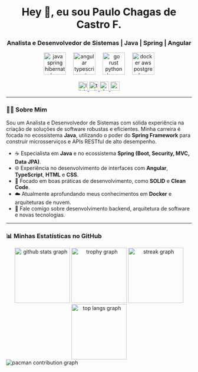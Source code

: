 <h1 align="center">Hey 👋, eu sou Paulo Chagas de Castro F.</h1>
<h3 align="center">Analista e Desenvolvedor de Sistemas | Java | Spring | Angular</h3>

<div align="center">
  <img src="https://skillicons.dev/icons?i=java,spring,hibernate" height="60" alt="java spring hibernate logos"  />
  <img width="12" />
  <img src="https://skillicons.dev/icons?i=angular,ts,tailwind" height="60" alt="angular typescript tailwind logos"  />
  <img width="12" />
  <img src="https://skillicons.dev/icons?i=go,rust,python" height="60" alt="go rust python logos"  />
  <img width="12" />
  <img src="https://skillicons.dev/icons?i=docker,aws,postgres" height="60" alt="docker aws postgres logos"  />
</div>

<div align="center" style="margin-top: 1rem;">
  <a href="https://linkedin.com/in/paulo-chagas-de-castro-f/" target="_blank">
    <img src="https://img.shields.io/static/v1?message=LinkedIn&logo=linkedin&label=&color=0077B5&logoColor=white&labelColor=&style=for-the-badge" height="25" alt="linkedin logo"  />
  </a>
  <a href="https://twitter.com/SEU_USUARIO_TWITTER" target="_blank">
    <img src="https://img.shields.io/static/v1?message=Twitter&logo=twitter&label=&color=1DA1F2&logoColor=white&labelColor=&style=for-the-badge" height="25" alt="twitter logo"  />
  </a>
  <a href="https://dev.to/SEU_USUARIO_DEVTO" target="_blank">
    <img src="https://img.shields.io/static/v1?message=dev.to&logo=dev.to&label=&color=0A0A0A&logoColor=white&labelColor=&style=for-the-badge" height="25" alt="devto logo"  />
  </a>
  <a href="mailto:SEU-EMAIL@DOMINIO.COM" target="_blank">
    <img src="https://img.shields.io/static/v1?message=Email&logo=gmail&label=&color=D14836&logoColor=white&labelColor=&style=for-the-badge" height="25" alt="gmail logo" />
  </a>
</div>

---

### 👨‍💻 Sobre Mim

Sou um Analista e Desenvolvedor de Sistemas com sólida experiência na criação de soluções de software robustas e eficientes. Minha carreira é focada no ecossistema **Java**, utilizando o poder do **Spring Framework** para construir microsserviços e APIs RESTful de alto desempenho.

- ☕ Especialista em **Java** e no ecossistema **Spring (Boot, Security, MVC, Data JPA)**.
- 🌐 Experiência no desenvolvimento de interfaces com **Angular**, **TypeScript**, **HTML** e **CSS**.
- 🚀 Focado em boas práticas de desenvolvimento, como **SOLID** e **Clean Code**.
- ☁️ Atualmente aprofundando meus conhecimentos em **Docker** e arquiteturas de nuvem.
- 💬 Fale comigo sobre desenvolvimento backend, arquitetura de software e novas tecnologias.

---

### 📊 Minhas Estatísticas no GitHub

<div align="center">
  <img src="https://github-readme-stats.vercel.app/api?username=SEU-USUARIO-DO-GITHUB&show_icons=true&theme=dracula&include_all_commits=true&count_private=true" height="150" alt="github stats graph"  />
  <img src="https://github-profile-trophy.vercel.app?username=SEU-USUARIO-DO-GITHUB&theme=dracula&column=-1&row=1&margin-w=8&margin-h=8&no-bg=false&no-frame=false" height="150" alt="trophy graph"  />
  <img src="https://streak-stats.demolab.com?user=SEU-USUARIO-DO-GITHUB&locale=pt_BR&mode=daily&theme=dracula&hide_border=false&border_radius=5" height="150" alt="streak graph"  />
  <img src="https://github-readme-stats.vercel.app/api/top-langs/?username=SEU-USUARIO-DO-GITHUB&layout=compact&langs_count=7&theme=dracula" height="150" alt="top langs graph"  />
</div>

<picture>
  <source media="(prefers-color-scheme: dark)" srcset="https://raw.githubusercontent.com/SEU-USUARIO-DO-GITHUB/SEU-USUARIO-DO-GITHUB/output/pacman-contribution-graph-dark.svg">
  <source media="(prefers-color-scheme: light)" srcset="https://raw.githubusercontent.com/SEU-USUARIO-DO-GITHUB/SEU-USUARIO-DO-GITHUB/output/pacman-contribution-graph.svg">
  <img alt="pacman contribution graph" src="https://raw.githubusercontent.com/SEU-USUARIO-DO-GITHUB/SEU-USUARIO-DO-GITHUB/output/pacman-contribution-graph.svg">
</picture>
